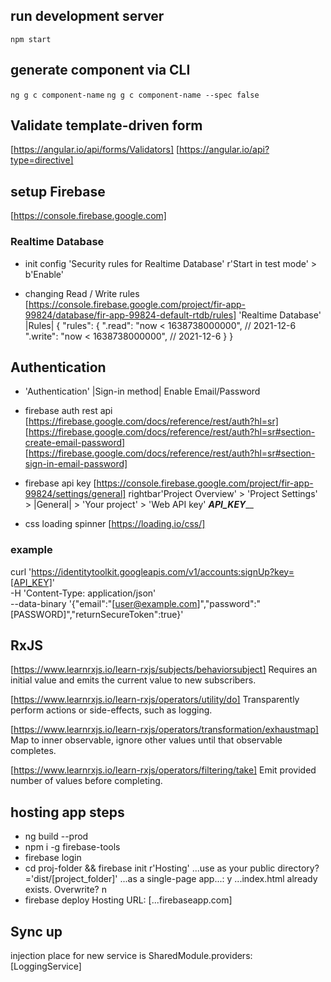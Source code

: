 ## run development server
`npm start`

## generate component via CLI
`ng g c component-name`
`ng g c component-name --spec false`

## Validate template-driven form
[https://angular.io/api/forms/Validators]
[https://angular.io/api?type=directive]


## setup Firebase
[https://console.firebase.google.com]

### Realtime Database
- init config
'Security rules for Realtime Database'
r'Start in test mode' > b'Enable'

- changing Read / Write rules
[https://console.firebase.google.com/project/fir-app-99824/database/fir-app-99824-default-rtdb/rules]
'Realtime Database'
|Rules|
{
  "rules": {
    ".read": "now < 1638738000000",  // 2021-12-6
    ".write": "now < 1638738000000",  // 2021-12-6
  }
}

## Authentication 
- 'Authentication'
|Sign-in method| 
Enable Email/Password

- firebase auth rest api
[https://firebase.google.com/docs/reference/rest/auth?hl=sr]
[https://firebase.google.com/docs/reference/rest/auth?hl=sr#section-create-email-password]
[https://firebase.google.com/docs/reference/rest/auth?hl=sr#section-sign-in-email-password]

- firebase api key
[https://console.firebase.google.com/project/fir-app-99824/settings/general]
rightbar'Project Overview' >
'Project Settings' > |General| > 'Your project' > 'Web API key'       _____________________________API_KEY_______________________________

- css loading spinner
[https://loading.io/css/]


### example 
curl 'https://identitytoolkit.googleapis.com/v1/accounts:signUp?key=[API_KEY]' \
-H 'Content-Type: application/json' \
--data-binary '{"email":"[user@example.com]","password":"[PASSWORD]","returnSecureToken":true}'

## RxJS
[https://www.learnrxjs.io/learn-rxjs/subjects/behaviorsubject]
Requires an initial value and emits the current value to new subscribers.

[https://www.learnrxjs.io/learn-rxjs/operators/utility/do]
Transparently perform actions or side-effects, such as logging.

[https://www.learnrxjs.io/learn-rxjs/operators/transformation/exhaustmap]
Map to inner observable, ignore other values until that observable completes.

[https://www.learnrxjs.io/learn-rxjs/operators/filtering/take]
Emit provided number of values before completing.

## hosting app steps
- ng build --prod
- npm i -g firebase-tools
- firebase login
- cd proj-folder && firebase init
r'Hosting'
...use as your public directory?='dist/[project_folder]'
...as a single-page app...: y
...index.html already exists. Overwrite? n
- firebase deploy
Hosting URL: [...firebaseapp.com]

## Sync up
injection place for new service is SharedModule.providers: [LoggingService]